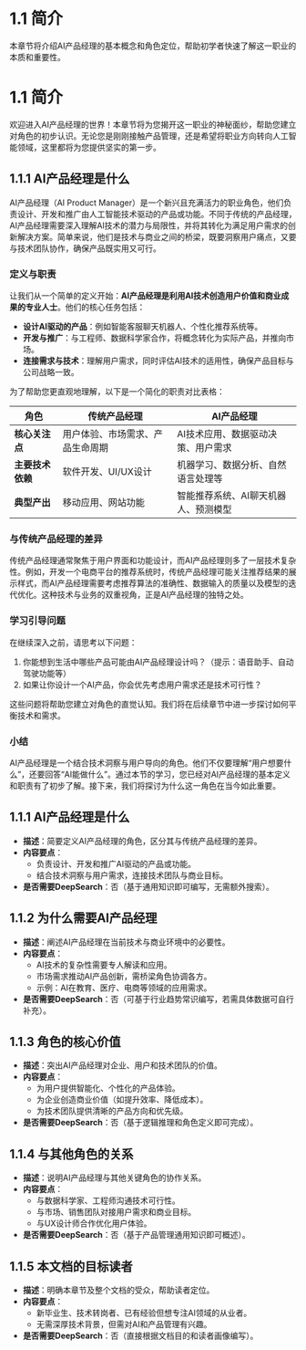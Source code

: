 # 1.1 简介

本章节将介绍AI产品经理的基本概念和角色定位，帮助初学者快速了解这一职业的本质和重要性。


# 1.1 简介

欢迎进入AI产品经理的世界！本章节将为您揭开这一职业的神秘面纱，帮助您建立对角色的初步认识。无论您是刚刚接触产品管理，还是希望将职业方向转向人工智能领域，这里都将为您提供坚实的第一步。

## 1.1.1 AI产品经理是什么

AI产品经理（AI Product Manager）是一个新兴且充满活力的职业角色，他们负责设计、开发和推广由人工智能技术驱动的产品或功能。不同于传统的产品经理，AI产品经理需要深入理解AI技术的潜力与局限性，并将其转化为满足用户需求的创新解决方案。简单来说，他们是技术与商业之间的桥梁，既要洞察用户痛点，又要与技术团队协作，确保产品既实用又可行。

### 定义与职责
让我们从一个简单的定义开始：**AI产品经理是利用AI技术创造用户价值和商业成果的专业人士**。他们的核心任务包括：
- **设计AI驱动的产品**：例如智能客服聊天机器人、个性化推荐系统等。
- **开发与推广**：与工程师、数据科学家合作，将概念转化为实际产品，并推向市场。
- **连接需求与技术**：理解用户需求，同时评估AI技术的适用性，确保产品目标与公司战略一致。

为了帮助您更直观地理解，以下是一个简化的职责对比表格：

| **角色**           | **传统产品经理**                       | **AI产品经理**                          |
|---------------------|-----------------------------------------|------------------------------------------|
| **核心关注点**     | 用户体验、市场需求、产品生命周期      | AI技术应用、数据驱动决策、用户需求       |
| **主要技术依赖**   | 软件开发、UI/UX设计                   | 机器学习、数据分析、自然语言处理等       |
| **典型产出**       | 移动应用、网站功能                    | 智能推荐系统、AI聊天机器人、预测模型    |

### 与传统产品经理的差异
传统产品经理通常聚焦于用户界面和功能设计，而AI产品经理则多了一层技术复杂性。例如，开发一个电商平台的推荐系统时，传统产品经理可能关注推荐结果的展示样式，而AI产品经理需要考虑推荐算法的准确性、数据输入的质量以及模型的迭代优化。这种技术与业务的双重视角，正是AI产品经理的独特之处。

### 学习引导问题
在继续深入之前，请思考以下问题：
1. 你能想到生活中哪些产品可能由AI产品经理设计吗？（提示：语音助手、自动驾驶功能等）
2. 如果让你设计一个AI产品，你会优先考虑用户需求还是技术可行性？

这些问题将帮助您建立对角色的直觉认知。我们将在后续章节中进一步探讨如何平衡技术和需求。

### 小结
AI产品经理是一个结合技术洞察与用户导向的角色。他们不仅要理解“用户想要什么”，还要回答“AI能做什么”。通过本节的学习，您已经对AI产品经理的基本定义和职责有了初步了解。接下来，我们将探讨为什么这一角色在当今如此重要。




## 1.1.1 AI产品经理是什么
- **描述**：简要定义AI产品经理的角色，区分其与传统产品经理的差异。  
- **内容要点**：  
  - 负责设计、开发和推广AI驱动的产品或功能。  
  - 结合技术洞察与用户需求，连接技术团队与商业目标。  
- **是否需要DeepSearch**：否（基于通用知识即可编写，无需额外搜索）。

## 1.1.2 为什么需要AI产品经理
- **描述**：阐述AI产品经理在当前技术与商业环境中的必要性。  
- **内容要点**：  
  - AI技术的复杂性需要专人解读和应用。  
  - 市场需求推动AI产品创新，需桥梁角色协调各方。  
  - 示例：AI在教育、医疗、电商等领域的应用需求。  
- **是否需要DeepSearch**：否（可基于行业趋势常识编写，若需具体数据可自行补充）。

## 1.1.3 角色的核心价值
- **描述**：突出AI产品经理对企业、用户和技术团队的价值。  
- **内容要点**：  
  - 为用户提供智能化、个性化的产品体验。  
  - 为企业创造商业价值（如提升效率、降低成本）。  
  - 为技术团队提供清晰的产品方向和优先级。  
- **是否需要DeepSearch**：否（基于逻辑推理和角色定义即可完成）。

## 1.1.4 与其他角色的关系
- **描述**：说明AI产品经理与其他关键角色的协作关系。  
- **内容要点**：  
  - 与数据科学家、工程师沟通技术可行性。  
  - 与市场、销售团队对接用户需求和商业目标。  
  - 与UX设计师合作优化用户体验。  
- **是否需要DeepSearch**：否（基于产品管理通用知识即可概述）。

## 1.1.5 本文档的目标读者
- **描述**：明确本章节及整个文档的受众，帮助读者定位。  
- **内容要点**：  
  - 新毕业生、技术转岗者、已有经验但想专注AI领域的从业者。  
  - 无需深厚技术背景，但需对AI和产品管理有兴趣。  
- **是否需要DeepSearch**：否（直接根据文档目的和读者画像编写）。
